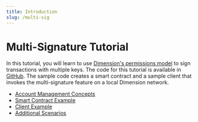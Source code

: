 ```yaml
---
title: Introduction
slug: /multi-sig
---
```


# Multi-Signature Tutorial

In this tutorial, you will learn to use [Dimension's permissions model](../../../design/accounts.md#permissions-model) to sign transactions with multiple keys. The code for this tutorial is available in [GitHub](https://github.com/dimension-labs/keys-manager). The sample code creates a smart contract and a sample client that invokes the multi-signature feature on a local Dimension network.

- [Account Management Concepts](concepts.md)
- [Smart Contract Example](contract.md)
- [Client Example](client.md)
- [Additional Scenarios](additional.md)

<!-- The videos need to be updated. Add this back once we upload the new videos.
## Video Tutorials {#video-tutorials}

If you prefer a video walkthrough of this guide, you can check out the videos below.

**Account management and contract setup**

<iframe width="560" height="315" src="https://www.youtube.com/embed?v=u7Zg6--Adn4&list=PL8oWxbJ-csEogSV-M0IPiofWP5I_dLji6&index=4" frameborder="0" allow="accelerometer; autoplay; clipboard-write; encrypted-media; gyroscope; picture-in-picture" allowfullscreen></iframe>

**Local network testing with a JavaScript client**

<iframe width="560" height="315" src="https://www.youtube.com/embed?v=URCd4bwenLU&list=PL8oWxbJ-csEogSV-M0IPiofWP5I_dLji6&index=5" frameborder="0" allow="accelerometer; autoplay; clipboard-write; encrypted-media; gyroscope; picture-in-picture" allowfullscreen></iframe>
-->